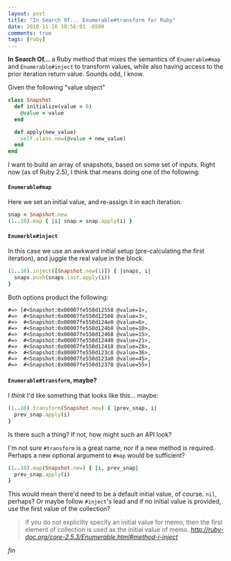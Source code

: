 ```yaml
---
layout: post
title: "In Search Of... Enumerable#transform for Ruby"
date: 2018-11-16 10:56:01 -0500
comments: true
tags: [ruby]
---
```


**In Search Of…** a Ruby method that mixes the semantics of `Enumerable#map` and `Enumerable#inject` to transform values, while also having access to the prior iteration return value.
Sounds odd, I know.

Given the following "value object"

``` ruby
class Snapshot
  def initialize(value = 0)
    @value = value
  end

  def apply(new_value)
    self.class.new(@value + new_value)
  end
end
```

I want to build an array of snapshots, based on some set of inputs.
Right now (as of Ruby 2.5), I think that means doing one of the following:

#### `Enumerable#map`

Here we set an initial value, and re-assign it in each iteration.

``` ruby
snap = Snapshot.new
(1..10).map { |i| snap = snap.apply(i) }
```

#### `Enumerble#inject`

In this case we use an awkward initial setup (pre-calculating the first iteration), and juggle the real value in the block.

``` ruby
(2..10).inject([Snapshot.new(1)]) { |snaps, i|
  snaps.push(snaps.last.apply(i))
}
```

Both options product the following:

``` irb
#=> [#<Snapshot:0x00007fe550d12558 @value=1>,
#=>  #<Snapshot:0x00007fe550d12508 @value=3>,
#=>  #<Snapshot:0x00007fe550d124e0 @value=6>,
#=>  #<Snapshot:0x00007fe550d124b8 @value=10>,
#=>  #<Snapshot:0x00007fe550d12468 @value=15>,
#=>  #<Snapshot:0x00007fe550d12440 @value=21>,
#=>  #<Snapshot:0x00007fe550d12418 @value=28>,
#=>  #<Snapshot:0x00007fe550d123c8 @value=36>,
#=>  #<Snapshot:0x00007fe550d123a0 @value=45>,
#=>  #<Snapshot:0x00007fe550d12378 @value=55>]
```

#### `Enumerable#transform`, maybe?

I _think_ I'd like something that looks like this… maybe:

``` ruby
(1..10).transform(Snapshot.new) { |prev_snap, i|
  prev_snap.apply(i)
}
```

<!-- more -->

Is there such a thing?
If not, how might such an API look?

I'm not sure `#transform` is a great name, nor if a new method is required.
Perhaps a new optional argument to `#map` would be sufficient?

``` ruby
(1..10).map(Snapshot.new) { |i, prev_snap|
  prev_snap.apply(i)
}
```

This would mean there'd need to be a default initial value, of course.
`nil`, perhaps?
Or maybe follow `#inject`'s lead and if no initial value is provided, use the first value of the collection?

> If you do not explicitly specify an initial value for memo, then the first element of collection is used as the initial value of memo.
> <cite>http://ruby-doc.org/core-2.5.3/Enumerable.html#method-i-inject</cite>

*fin*
